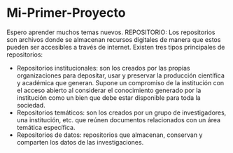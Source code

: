 # Mi-Primer-Proyecto
Espero aprender muchos temas nuevos.
REPOSITORIO: Los repositorios son archivos donde se almacenan recursos digitales de manera que estos pueden ser accesibles a través de internet. Existen tres tipos principales de repositorios:
- Repositorios institucionales: son los creados por las propias organizaciones para depositar, usar y preservar la producción científica y académica que generan. Supone un compromiso de la institución con el acceso abierto al considerar el conocimiento generado por la institución como un bien que debe estar disponible para toda la sociedad.
- Repositorios temáticos: son los creados por un grupo de investigadores, una institución, etc. que reúnen documentos relacionados con un área temática específica.
- Repositorios de datos: repositorios que almacenan, conservan y comparten  los datos de las  investigaciones.
